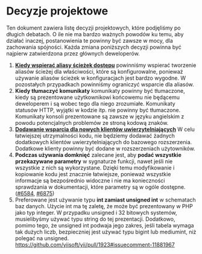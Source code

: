 Decyzje projektowe
==================

Ten dokument zawiera listę decyzji projektowych, które podjęliśmy po długich debatach. O ile nie ma bardzo ważnych powodów ku temu, 
aby działać inaczej, postanowienia te powinny być zawsze w mocy, dla zachowania spójności. Każda zmiana poniższych decyzji 
powinna być najpierw zatwierdzona przez głównych deweloperów.

1. **[Kiedy wspierać aliasy ścieżek dostępu](https://github.com/yiisoft/yii2/pull/3079#issuecomment-40312268)**
   powinniśmy wspierać tworzenie aliasów ścieżej dla właściwości, które są konfigurowalne, ponieważ używanie aliasów ścieżek 
   w konfiguracjach jest bardzo wygodne. W pozostałych przypadkach powinniśmy ograniczyć wsparcie dla aliasów.
2. **Kiedy tłumaczyć komunikaty**
   komunikaty powinny być tłumaczone, kiedy są prezentowane użytkownikowi końcowemu nie będącemu deweloperem i są wobec tego dla niego 
   zrozumiałe. Komunikaty statusów HTTP, wyjątki w kodzie itp. nie powinny być tłumaczone. Komunikaty konsoli prezentowane są zawsze 
   w języku angielskim z powodu potencjalnych problemów ze stroną kodową znaków.
3. **[Dodawanie wsparcia dla nowych klientów uwierzytelniających](https://github.com/yiisoft/yii2/issues/1652)**
   W celu łatwiejszej utrzymalności kodu, nie będziemy dodawać żadnych dodatkowych klientów uwierzytelniających do bazowego rozszerzenia. 
   Dodatkowe klienty powinny być dodane w rozszerzeniach użytowników. 
4. **Podczas używania domknięć** zalecane jest, aby **podać wszystkie przekazywane parametry** w sygnaturze funkcji, nawet jeśli 
   nie wszystkie z nich są wykorzystane. Dzięki temu modyfikowanie i kopiowanie kodu jest znacznie łatwiejsze, ponieważ wszystkie 
   informacje są bezpośrednio widoczne i nie ma konieczności sprawdzania w dokumentacji, które parametry są w ogóle dostępne. 
   ([#6584](https://github.com/yiisoft/yii2/pull/6584), [#6875](https://github.com/yiisoft/yii2/issues/6875))
5. Preferowane jest używanie typu **int zamiast unsigned int** w schematach baz danych. Użycie int ma tę zaletę, że może być 
   prezentowany w PHP jako typ integer.
   W przypadku unsigned i 32 bitowych systemów, musielibyśmy używać typu string do tej prezentacji.
   Dodatkowo, pomimo tego, że unsigned int podwaja jego zakres, jeśli tabela wymaga tak dużych liczb, bezpieczniej jest używać typu 
   bigint lub mediumint, niż polegać na unsigned.
   <https://github.com/yiisoft/yii/pull/1923#issuecomment-11881967>
